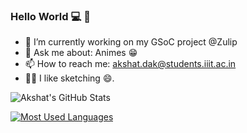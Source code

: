 ### Hello World 💻 👋


- 🔭 I’m currently working on my GSoC project @Zulip
- 💬 Ask me about: Animes 😁
- 📫 How to reach me: <akshat.dak@students.iiit.ac.in>
- 🧑‍🎨 I like sketching 😄.

![Akshat's GitHub Stats](https://github-readme-stats.vercel.app/api?username=akshatdalton&show_icons=true&theme=algolia&count_private=true)

[![Most Used Languages](https://github-readme-stats.vercel.app/api/top-langs/?username=akshatdalton&layout=compact&show_icons=true&theme=algolia&count_private=true)](https://github.com/akshatdalton/github-readme-stats)
